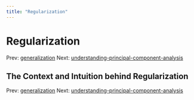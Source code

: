 ```yaml
---
title: "Regularization"
---
```


# Regularization

Prev: [generalization](generalization.md)
Next: [understanding-principal-component-analysis](understanding-principal-component-analysis.md)

## The Context and Intuition behind Regularization



Prev: [generalization](generalization.md)
Next: [understanding-principal-component-analysis](understanding-principal-component-analysis.md)
